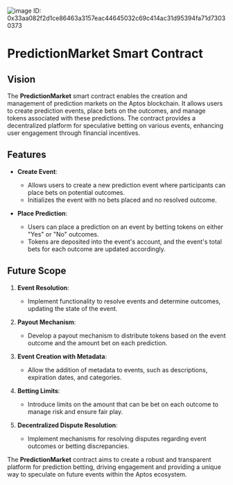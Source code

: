 ![image](https://github.com/user-attachments/assets/755c83e9-53c9-4947-bc94-7b6626ea8146)
ID: 0x33aa082f2d1ce86463a3157eac44645032c69c414ac31d95394fa71d73030373
# PredictionMarket Smart Contract

## Vision

The **PredictionMarket** smart contract enables the creation and management of prediction markets on the Aptos blockchain. It allows users to create prediction events, place bets on the outcomes, and manage tokens associated with these predictions. The contract provides a decentralized platform for speculative betting on various events, enhancing user engagement through financial incentives.

## Features

- **Create Event**:

  - Allows users to create a new prediction event where participants can place bets on potential outcomes.
  - Initializes the event with no bets placed and no resolved outcome.

- **Place Prediction**:
  - Users can place a prediction on an event by betting tokens on either "Yes" or "No" outcomes.
  - Tokens are deposited into the event's account, and the event's total bets for each outcome are updated accordingly.

## Future Scope

1. **Event Resolution**:

   - Implement functionality to resolve events and determine outcomes, updating the state of the event.

2. **Payout Mechanism**:

   - Develop a payout mechanism to distribute tokens based on the event outcome and the amount bet on each prediction.

3. **Event Creation with Metadata**:

   - Allow the addition of metadata to events, such as descriptions, expiration dates, and categories.

4. **Betting Limits**:

   - Introduce limits on the amount that can be bet on each outcome to manage risk and ensure fair play.

5. **Decentralized Dispute Resolution**:
   - Implement mechanisms for resolving disputes regarding event outcomes or betting discrepancies.

The **PredictionMarket** contract aims to create a robust and transparent platform for prediction betting, driving engagement and providing a unique way to speculate on future events within the Aptos ecosystem.
